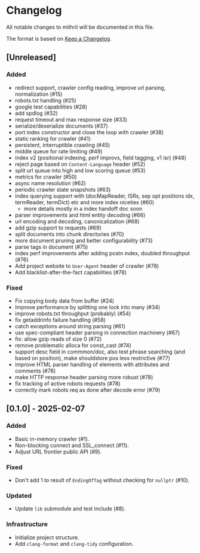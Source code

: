 # Changelog

All notable changes to mithril will be documented in this file.

The format is based on [Keep a Changelog](https://keepachangelog.com/en/1.1.0/).

## [Unreleased]

### Added
- redirect support, crawler config reading, improve url parsing, normalization (#15)
- robots.txt handling (#25)
- google test capabilities (#28)
- add spdlog (#32)
- request timeout and max response size (#33)
- serialize/deserialize documents (#37)
- port index constructor and close the loop with crawler (#38)
- static ranking for crawler (#41)
- persistent, interruptible crawling (#45)
- middle queue for rate limiting (#49)
- index v2 (positional indexing, perf improvs, field tagging, v1 isr) (#48)
- reject page based on `Content-Language` header (#52)
- split url queue into high and low scoring queue (#53)
- metrics for crawler (#50)
- async name resolution (#62)
- periodic crawler state snapshots (#63)
- index querying support with (docMapReader, ISRs, sep opt positions idx, termReader, termDict) etc and more index niceties (#60)
    - more details mostly in a index handoff doc soon
- parser improvements and html entity decoding (#66)
- url encoding and decoding, canonicalization (#68)
- add gzip support to requests (#69)
- split documents into chunk directories (#70)
- more document pruning and better configurability (#73)
- parse <meta> tags in document (#75)
- index perf improvements after adding postn index, doubled throughput (#76)
- Add project website to `User-Agent` header of crawler (#78)
- Add blacklist-after-the-fact capabilities (#78)

### Fixed
- Fix copying body data from buffer (#24)
- Improve performance by splitting one lock into many (#34)
- improve robots.txt throughput (probably) (#54)
- fix getaddrinfo failure handling (#58)
- catch exceptions around string parsing (#61)
- use spec-compliant header parsing in connection machinery (#67)
- fix: allow gzip reads of size 0 (#72)
- remove problematic alloca for const_cast (#74)
- support desc field in commmon/doc, also test phrase searching (and based on position), make shouldstore pos less restrictive (#77)
- improve HTML parser handling of elements with attributes and comments (#78)
- make HTTP response header parsing more robust (#78)
- fix tracking of active robots requests (#78)
- correctly mark robots req as done after decode error (#79)

## [0.1.0] - 2025-02-07

### Added
- Basic in-memory crawler (#1).
- Non-blocking connect and SSL_connect (#11).
- Adjust URL frontier public API (#9).

### Fixed
- Don't add 1 to result of `EndingOfTag` without checking for `nullptr` (#10).

### Updated
- Update `lib` submodule and test include (#8).

### Infrastructure
- Initialize project structure.
- Add `clang-format` and `clang-tidy` configuration.
